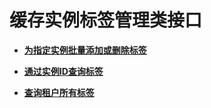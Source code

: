 # 缓存实例标签管理类接口<a name="ZH-CN_TOPIC_0186337243"></a>

-   **[为指定实例批量添加或删除标签](为指定实例批量添加或删除标签.md)**  

-   **[通过实例ID查询标签](通过实例ID查询标签.md)**  

-   **[查询租户所有标签](查询租户所有标签.md)**  


